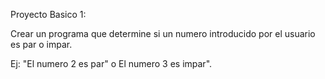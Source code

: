 Proyecto Basico 1:

Crear un programa que determine si un numero introducido por el usuario es par o impar.

Ej: "El numero 2 es par" o El numero 3 es impar".
